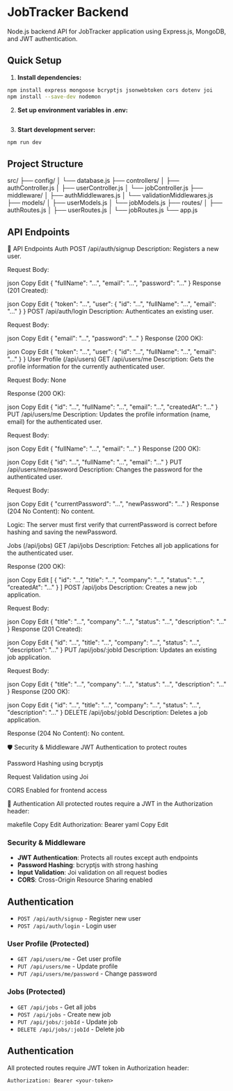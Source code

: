 # JobTracker Backend

Node.js backend API for JobTracker application using Express.js, MongoDB, and JWT authentication.

## Quick Setup

1. **Install dependencies:**
```bash
npm install express mongoose bcryptjs jsonwebtoken cors dotenv joi
npm install --save-dev nodemon
```

2. **Set up environment variables in .env:**
```env
```

3. **Start development server:**
```bash
npm run dev
```

## Project Structure
src/
├── config/
│   └── database.js
├── controllers/
│   ├── authController.js
│   ├── userController.js
│   └── jobController.js
├── middleware/
│   ├── authMiddlewares.js
│   └── validationMiddlewares.js
├── models/
│   ├── userModels.js
│   └── jobModels.js
├── routes/
│   ├── authRoutes.js
│   ├── userRoutes.js
│   └── jobRoutes.js
└── app.js


## API Endpoints

🔑 API Endpoints
Auth
POST /api/auth/signup
Description: Registers a new user.

Request Body:

json
Copy
Edit
{
  "fullName": "...",
  "email": "...",
  "password": "..."
}
Response (201 Created):

json
Copy
Edit
{
  "token": "...",
  "user": {
    "id": "...",
    "fullName": "...",
    "email": "..."
  }
}
POST /api/auth/login
Description: Authenticates an existing user.

Request Body:

json
Copy
Edit
{
  "email": "...",
  "password": "..."
}
Response (200 OK):

json
Copy
Edit
{
  "token": "...",
  "user": {
    "id": "...",
    "fullName": "...",
    "email": "..."
  }
}
User Profile (/api/users)
GET /api/users/me
Description: Gets the profile information for the currently authenticated user.

Request Body: None

Response (200 OK):

json
Copy
Edit
{
  "id": "...",
  "fullName": "...",
  "email": "...",
  "createdAt": "..."
}
PUT /api/users/me
Description: Updates the profile information (name, email) for the authenticated user.

Request Body:

json
Copy
Edit
{
  "fullName": "...",
  "email": "..."
}
Response (200 OK):

json
Copy
Edit
{
  "id": "...",
  "fullName": "...",
  "email": "..."
}
PUT /api/users/me/password
Description: Changes the password for the authenticated user.

Request Body:

json
Copy
Edit
{
  "currentPassword": "...",
  "newPassword": "..."
}
Response (204 No Content): No content.

Logic: The server must first verify that currentPassword is correct before hashing and saving the newPassword.

Jobs (/api/jobs)
GET /api/jobs
Description: Fetches all job applications for the authenticated user.

Response (200 OK):

json
Copy
Edit
[
  {
    "id": "...",
    "title": "...",
    "company": "...",
    "status": "...",
    "createdAt": "..."
  }
]
POST /api/jobs
Description: Creates a new job application.

Request Body:

json
Copy
Edit
{
  "title": "...",
  "company": "...",
  "status": "...",
  "description": "..."
}
Response (201 Created):

json
Copy
Edit
{
  "id": "...",
  "title": "...",
  "company": "...",
  "status": "...",
  "description": "..."
}
PUT /api/jobs/:jobId
Description: Updates an existing job application.

Request Body:

json
Copy
Edit
{
  "title": "...",
  "company": "...",
  "status": "...",
  "description": "..."
}
Response (200 OK):

json
Copy
Edit
{
  "id": "...",
  "title": "...",
  "company": "...",
  "status": "...",
  "description": "..."
}
DELETE /api/jobs/:jobId
Description: Deletes a job application.

Response (204 No Content): No content.

🛡️ Security & Middleware
JWT Authentication to protect routes

Password Hashing using bcryptjs

Request Validation using Joi

CORS Enabled for frontend access

🔐 Authentication
All protected routes require a JWT in the Authorization header:

makefile
Copy
Edit
Authorization: Bearer <your-token>
yaml
Copy
Edit


### Security & Middleware
- **JWT Authentication**: Protects all routes except auth endpoints
- **Password Hashing**: bcryptjs with strong hashing
- **Input Validation**: Joi validation on all request bodies  
- **CORS**: Cross-Origin Resource Sharing enabled

## Authentication
- `POST /api/auth/signup` - Register new user
- `POST /api/auth/login` - Login user

### User Profile (Protected)
- `GET /api/users/me` - Get user profile
- `PUT /api/users/me` - Update profile
- `PUT /api/users/me/password` - Change password

### Jobs (Protected)
- `GET /api/jobs` - Get all jobs
- `POST /api/jobs` - Create new job
- `PUT /api/jobs/:jobId` - Update job
- `DELETE /api/jobs/:jobId` - Delete job

## Authentication
All protected routes require JWT token in Authorization header:
```
Authorization: Bearer <your-token>
```